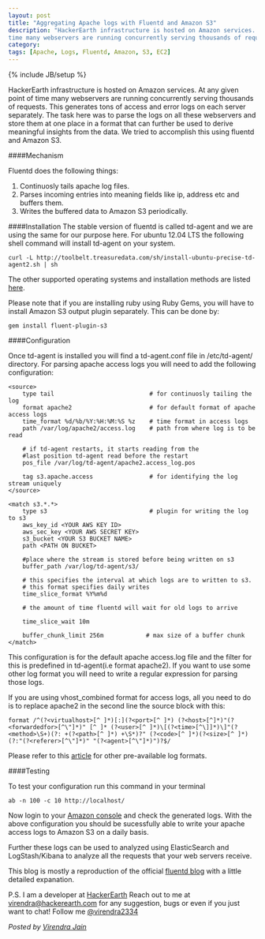 ```yaml
---
layout: post
title: "Aggregating Apache logs with Fluentd and Amazon S3"
description: "HackerEarth infrastructure is hosted on Amazon services. At any given point of
time many webservers are running concurrently serving thousands of requests."
category:
tags: [Apache, Logs, Fluentd, Amazon, S3, EC2]
---
```

{% include JB/setup %}

HackerEarth infrastructure is hosted on Amazon services. At any given point of time many
webservers are running concurrently serving thousands of requests. This
generates tons of access and error logs on each server separately. The task
here was to  parse the logs on all these webservers and store them at one place
in a format that can further be used to derive meaningful insights from the
data. We tried to accomplish this using fluentd and Amazon S3.

####Mechanism

Fluentd does the following things:

1. Continuosly tails apache log files.
2. Parses incoming entries into meaning fields like ip, address etc and buffers them.
3. Writes the buffered data to Amazon S3 periodically.

####Installation
The stable version of fluentd is called td-agent and we are using the same for
our purpose here.
For ubuntu 12.04 LTS the following shell command will install td-agent on your
system.

 `curl -L http://toolbelt.treasuredata.com/sh/install-ubuntu-precise-td-agent2.sh | sh`

The other supported operating systems and installation methods are listed
[here](http://docs.fluentd.org/articles/apache-to-s3).

Please note that if you are installing ruby using Ruby Gems, you will have to
install Amazon S3 output plugin separately. This can be done by:

 `gem install fluent-plugin-s3`

####Configuration

Once td-agent is installed you will find a td-agent.conf file in /etc/td-agent/
directory. For parsing apache access logs you will need to add the following
configuration:

    <source>
        type tail                           # for continuosly tailing the log
        format apache2                      # for default format of apache access logs
        time_format %d/%b/%Y:%H:%M:%S %z    # time format in access logs
        path /var/log/apache2/access.log    # path from where log is to be read

        # if td-agent restarts, it starts reading from the
        #last position td-agent read before the restart
        pos_file /var/log/td-agent/apache2.access_log.pos

        tag s3.apache.access                # for identifying the log stream uniquely
    </source>

    <match s3.*.*>
        type s3                             # plugin for writing the log to s3
        aws_key_id <YOUR AWS KEY ID>
        aws_sec_key <YOUR AWS SECRET KEY>
        s3_bucket <YOUR S3 BUCKET NAME>
        path <PATH ON BUCKET>

        #place where the stream is stored before being written on s3
        buffer_path /var/log/td-agent/s3/

        # this specifies the interval at which logs are to written to s3.
        # this format specifies daily writes
        time_slice_format %Y%m%d

        # the amount of time fluentd will wait for old logs to arrive

        time_slice_wait 10m

        buffer_chunk_limit 256m            # max size of a buffer chunk
    </match> 

This configuration is for the default apache access.log file and the filter for
this is predefined in td-agent(i.e format apache2). If you want to use some
other log format you will need to write a regular expression for parsing those
logs.

If you are using vhost_combined format for access logs, all you need to do is to replace
apache2 in the second line the source block with this:

    format /^(?<virtualhost>[^ ]*)[:](?<port>[^ ]*) (?<host>[^]*)"(?<forwardedfor>[^\"]*)" [^ ]* (?<user>[^ ]*)\[(?<time>[^\]]*)\]"(?<method>\S+)(?: +(?<path>[^ ]*) +\S*)?" (?<code>[^ ]*)(?<size>[^ ]*)(?:"(?<referer>[^\"]*)" "(?<agent>[^\"]*)")?$/

Please refer to this [article](http://docs.fluentd.org/articles/in_tail) for other pre-available log formats.

####Testing

To test your configuration run this command in your terminal

 `ab -n 100 -c 10 http://localhost/`

Now login to your [Amazon console](https://console.aws.amazon.com) and check
the generated logs. With the above configuration you should be sucessfully able
to write your apache access logs to Amazon S3 on a daily basis.

Further these logs can be used to analyzed using ElasticSearch and
LogStash/Kibana to analyze all the requests that your web servers receive.

This blog is mostly a reproduction of the official [fluentd
blog](http://docs.fluentd.org/articles/apache-to-s3) with a little detailed
expanation. 

P.S. I am a developer at [HackerEarth](http://www.hackerearth.com)
Reach out to me at
virendra@hackerearth.com for any suggestion, bugs or even if you just want to
chat! Follow me [@virendra2334](https://twitter.com/virendra2334)

*Posted by [Virendra Jain](http://www.hackerearth.com/users/virendra/)*
